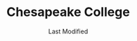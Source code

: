 ---
layout: location-page
date: Last Modified
description: "Local COVID-19 testing is available at Chesapeake College in Wye Mills, Maryland, USA."
permalink: "locations/maryland/wye-mills/chesapeake-college/"
tags:
  - locations
  - maryland
title: Chesapeake College
uniqueName: chesapeake-college
state: Maryland
stateAbbr: MD
hood: "Queen Anne's County"
address: "1000 College Circle"
city: "Wye Mills"
zip: "21679"
zipsNearby: "19701 19930 19931 19933 19934 19936 19938 19939 19706 19940 19901 19902 19903 19904 19905 19906 19941 19943 19945 19946 19947 19950 19951 19952 19953 19954 19955 19708 19956 19958 19960 19961 19962 19709 19963 19966 19968 19969 19702 19711 19712 19713 19714 19715 19716 19717 19718 19725 19726 19720 19721 19967 19970 19730 19731 19971 19733 19973 19975 19977 19734 19979 19980 19964 08001 08302 08212 08311 08023 08313 08315 08320 08321 08323 08038 08327 08345 08070 08349 08072 08079 08353 17314 17321 17563 19346 19347 19350 19351 19352 19360 19362 19363 20001 20002 20003 20004 20005 20006 20007 20008 20009 20010 20011 20012 20013 20015 20016 20017 20018 20019 20020 20022 20023 20024 20026 20027 20029 20030 20032 20033 20035 20036 20037 20038 20039 20040 20041 20042 20043 20044 20045 20046 20047 20049 20050 20051 20052 20053 20055 20056 20057 20058 20059 20060 20061 20062 20063 20064 20065 20066 20067 20068 20069 20070 20071 20073 20074 20075 20076 20077 20078 20080 20081 20082 20088 20090 20091 20097 20098 20201 20202 20203 20204 20206 20207 20208 20210 20211 20212 20213 20214 20215 20216 20217 20218 20219 20220 20221 20222 20223 20224 20226 20227 20228 20229 20230 20232 20233 20235 20237 20238 20239 20240 20241 20242 20244 20245 20250 20251 20254 20260 20261 20262 20265 20266 20268 20270 20277 20289 20299 20301 20303 20306 20307 20310 20314 20317 20318 20319 20330 20340 20350 20355 20370 20372 20373 20374 20375 20376 20380 20388 20389 20390 20391 20392 20393 20394 20395 20398 20401 20402 20403 20404 20405 20406 20407 20408 20409 20410 20411 20412 20413 20414 20415 20416 20417 20418 20419 20420 20421 20422 20423 20424 20425 20426 20427 20428 20429 20431 20433 20434 20435 20436 20437 20439 20440 20441 20442 20444 20447 20451 20453 20456 20460 20463 20468 20469 20470 20472 20500 20501 20502 20503 20504 20505 20506 20507 20508 20509 20510 20511 20515 20520 20521 20522 20523 20524 20525 20526 20527 20528 20529 20530 20531 20532 20533 20534 20535 20536 20537 20538 20539 20540 20541 20542 20543 20544 20546 20547 20548 20549 20551 20552 20553 20554 20555 20557 20558 20559 20560 20565 20566 20570 20571 20572 20573 20575 20576 20577 20578 20579 20580 20581 20585 20586 20590 20591 20593 20594 20597 20599 20606 20607 20701 20608 20861 20862 20609 20610 20611 20704 20705 20612 20810 20811 20813 20814 20815 20816 20817 20824 20825 20827 20889 20892 20894 20710 20715 20716 20717 20718 20719 20720 20721 20613 20722 20833 20615 20616 20617 20866 20618 20818 20619 20620 20731 20743 20747 20753 20791 20799 20621 20622 20623 20732 20733 20624 20735 20625 20740 20741 20742 20626 20627 20628 20751 20629 20630 20754 20632 20755 20744 20745 20749 20750 20759 20765 20896 20812 20769 20634 20768 20770 20771 20776 20635 20777 20636 20637 20639 20781 20782 20783 20784 20785 20787 20788 20640 20645 20794 20891 20895 20703 20706 20646 20707 20708 20709 20723 20724 20725 20726 20650 20653 20711 20656 20657 20659 20660 20712 20661 20664 20682 20714 20830 20832 20736 20667 20670 20674 20675 20676 20677 20678 20697 20790 20797 20680 20737 20738 20847 20848 20849 20850 20851 20852 20853 20854 20855 20857 20859 20684 20685 20686 20860 20763 20687 20764 20901 20902 20903 20904 20905 20906 20907 20908 20910 20911 20912 20913 20914 20915 20916 20918 20993 20997 20688 20868 20897 20689 20690 20746 20748 20752 20757 20762 20779 20772 20773 20774 20775 20792 20692 20601 20602 20603 20604 20880 20778 20695 20588 20598 21001 21005 21010 21009 21810 21401 21403 21404 21405 21409 21411 21412 21402 21012 21013 21092 21201 21202 21203 21204 21205 21206 21207 21208 21209 21210 21211 21212 21213 21214 21215 21216 21217 21218 21219 21220 21221 21222 21223 21224 21225 21226 21227 21228 21229 21230 21231 21233 21234 21235 21236 21237 21239 21240 21241 21244 21250 21251 21252 21263 21264 21270 21273 21275 21278 21279 21280 21281 21282 21284 21285 21286 21287 21288 21289 21290 21297 21298 21607 21014 21015 21017 21018 21609 21610 21813 21814 21020 21612 21022 21023 21613 21913 21617 21914 21027 21915 21619 21620 21690 21916 21622 21623 21656 21028 21029 21030 21031 21065 21917 21044 21045 21046 21918 21625 21626 21675 21627 21114 21032 21628 21034 21035 21036 21821 21629 21919 21631 21601 21822 21037 21040 21920 21921 21922 21041 21042 21043 21047 21632 21048 21634 21050 21051 21052 21826 21635 21054 21930 21056 21057 21060 21061 21062 21737 21738 21071 21636 21638 21639 21075 21076 21077 21078 21830 21640 21641 21643 21082 21644 21084 21085 21645 21087 21835 21090 21723 21765 21093 21094 21836 21837 21649 21650 21106 21108 21651 21111 21840 21652 21653 21901 21113 21117 21654 21120 21849 21122 21123 21128 21130 21902 21903 21131 21850 21852 21904 21655 21853 21132 21856 21657 21658 21133 21136 21659 21139 21660 21911 21140 21661 21662 21624 21647 21663 21801 21802 21803 21804 21664 21144 21146 21861 21665 21862 21150 21152 21153 21666 21667 21154 21668 21784 21669 21670 21671 21672 21673 21865 21155 21867 21156 21869 21912 21794 21871 21890 21872 21160 21161 21162 21874 21676 21797 21104 21163 21648 21677 21678 21679 21875 22301 22302 22303 22304 22305 22306 22307 22308 22309 22310 22311 22312 22313 22314 22315 22320 22331 22332 22333 22334 22003 22201 22202 22203 22204 22205 22206 22207 22209 22210 22211 22212 22213 22214 22215 22216 22217 22219 22222 22225 22226 22227 22230 22240 22241 22242 22243 22244 22245 22246 20189 22040 22041 22042 22043 22044 22046 22060 22067 22101 22102 22103 22106 22107 22108 22109 22121 22122 22150 22151 22152 22153 22156 22158 22159 22160 22161 22027 22442 56901 56902 56904 56915 56920 56933 56944 56945 56950 56965 56972 21098 21260 21261 21265 21268 21274 21283 21606 21681 21682 21683 21684 21685 21686 21687 21688 22047 22120 22218 22223 22229 22234 22321 22336" 
mapUrl: "http://maps.apple.com/?q=Chesapeake+College&address=1000+College+Circle,Wye+Mills,Maryland,21679"
locationType: Drive-thru
phone: "443-262-9900"
website: "https://www.chesapeake.edu/coronavirus"
onlineBooking: undefined
closed: undefined
closedUpdate: April 21st, 2020
notes: "Requires doctor's referral."
days: M, W, F
hours: 10AM-2PM
ctaMessage: Learn more
ctaUrl: "https://www.chesapeake.edu/coronavirus"
---